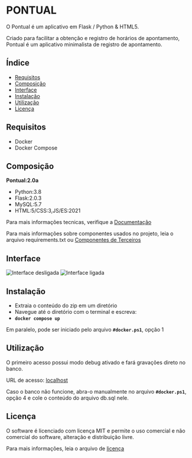 # PONTUAL

O Pontual é um aplicativo em Flask / Python & HTML5.

Criado para facilitar a obtenção e registro de horários de apontamento, Pontual é um aplicativo minimalista de registro de apontamento.

## Índice

- [Requisitos](#requisitos)
- [Composição](#composicao) 
- [Interface](#Interface)
- [Instalação](#instalacao)
- [Utilização](#utilizacao)
- [Licença](#licenca)

## Requisitos
- Docker
- Docker Compose

## Composição
**Pontual:2.0a**
- Python:3.8
- Flask:2.0.3
- MySQL:5.7
- HTML:5/CSS:3,JS/ES:2021

Para mais informações tecnicas, verifique a [Documentação](docs/index.md)

Para mais informações sobre componentes usados no projeto, leia o arquivo requirements.txt ou [Componentes de Terceiros](THIRD-PARTY.md)

## Interface
![Interface desligada](docs/architecture/screenshots/checkbox.off "Interface desligada")
![Interface ligada](docs/architecture/screenshots/checkbox.on "Interface ligada")

## Instalação
- Extraia o conteúdo do zip em um diretório
- Navegue até o diretório com o terminal e escreva: 
- **`docker compose up`**

Em paralelo, pode ser iniciado pelo arquivo **`#docker.ps1`**, opção 1

## Utilização

O primeiro acesso possui modo debug ativado e fará gravações direto no banco.

URL de acesso: [localhost](http://localhost/)

Caso o banco não funcione, abra-o manualmente no arquivo **`#docker.ps1`**, opção 4 e cole o conteúdo do arquivo db.sql nele.

## Licença

O software é licenciado com licença MIT e permite o uso comercial e não comercial do software, alteração e distribuição livre. 

Para mais informações, leia o arquivo de [licença](LICENSE)

